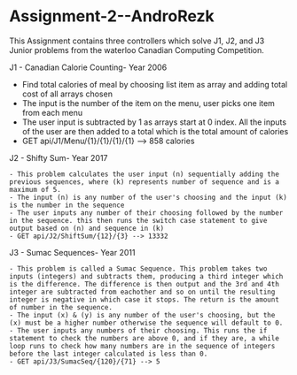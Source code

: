 # Assignment-2--AndroRezk
This Assignment contains three controllers which solve J1, J2, and J3 Junior problems from the waterloo Canadian Computing Competition. 

J1 - Canadian Calorie Counting- Year 2006

   - Find total calories of meal by choosing list item as array and adding total cost of all arrays chosen
   - The input is the number of the item on the menu, user picks one item from each menu
   - The user input is subtracted by 1 as arrays start at 0 index. All the inputs of the user are then added to a total which is the total amount of calories
   - GET api/J1/Menu/{1}/{1}/{1}/{1} --> 858 calories

J2 - Shifty Sum- Year 2017

    - This problem calculates the user input (n) sequentially adding the previous sequences, where (k) represents number of sequence and is a maximum of 5.
    - The input (n) is any number of the user's choosing and the input (k) is the number in the sequence
    - The user inputs any number of their choosing followed by the number in the sequence. this then runs the switch case statement to give output based on (n) and sequence in (k)
    - GET api/J2/ShiftSum/{12}/{3} --> 13332 

J3 - Sumac Sequences- Year 2011

    - This problem is called a Sumac Sequence. This problem takes two inputs (integers) and subtracts them, producing a third integer which is the difference. The difference is then output and the 3rd and 4th integer are subtracted from eachother and so on until the resulting integer is negative in which case it stops. The return is the amount of number in the sequence.
    - The input (x) & (y) is any number of the user's choosing, but the (x) must be a higher number otherwise the sequence will default to 0.
    - The user inputs any numbers of their choosing. This runs the if statement to check the numbers are above 0, and if they are, a while loop runs to check how many numbers are in the sequence of integers before the last integer calculated is less than 0.
    - GET api/J3/SumacSeq/{120}/{71} --> 5
